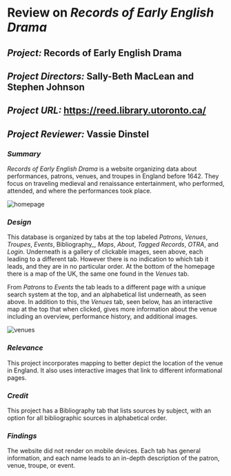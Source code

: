 # Review on _Records of Early English Drama_

## _Project:_ Records of Early English Drama

## _Project Directors:_ Sally-Beth MacLean and Stephen Johnson

## _Project URL:_ https://reed.library.utoronto.ca/ 

## _Project Reviewer:_ Vassie Dinstel

### _Summary_
_Records of Early English Drama_  is a website organizing data about performances, patrons, venues, and troupes in England before 1642. They focus on traveling medieval and renaissance entertainment, who performed, attended, and where the performances took place.

![homepage](https://vassiedinstel.github.io/vassie-dinstel/images/reedhomepage.png)

###  _Design_
This database is organized by tabs at the top labeled _Patrons_, _Venues_, _Troupes_, _Events_, Bibliography_, _Maps_,  _About_, _Tagged Records_, _OTRA_, and _Login_. Underneath is a gallery of clickable images, seen above, each leading to a different tab. However there is no indication to which tab it leads, and they are in no particular order. At the bottom of the homepage there is a map of the UK, the same one found in the _Venues_ tab.

From _Patrons_ to _Events_ the tab leads to a different page with a unique search system at the top, and an alphabetical list underneath, as seen above. In addition to this, the _Venues_  tab, seen below, has an interactive map at the top that when clicked, gives more information about the venue including an overview, performance history, and additional images. 

![venues](https://vassiedinstel.github.io/vassie-dinstel/images/venues.png)

### _Relevance_
This project incorporates mapping to better depict the location of the venue in England. It also uses interactive images that link to different informational pages. 

### _Credit_
This project has a Bibliography tab that lists sources by subject, with an option for all bibliographic sources in alphabetical order.

### _Findings_
The website did not render on mobile devices. Each tab has general information, and each name leads to an in-depth description of the patron, venue, troupe, or event. 
